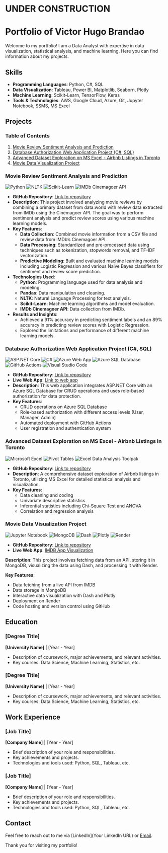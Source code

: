 # UNDER CONSTRUCTION

# Portfolio of Victor Hugo Brandao

Welcome to my portfolio! I am a Data Analyst with expertise in data visualization, statistical analysis, and machine learning. Here you can find information about my projects.

## Skills

- **Programming Languages**: Python, C#, SQL
- **Data Visualization**: Tableau, Power BI, Matplotlib, Seaborn, Plotly
- **Machine Learning**: Scikit-Learn, TensorFlow, Keras
- **Tools & Technologies**: AWS, Google Cloud, Azure, Git, Jupyter Notebook, SSMS, MS Excel

## Projects

### Table of Contents

1. [Movie Review Sentiment Analysis and Prediction](#movie-review-sentiment-analysis-and-prediction)
2. [Database Authorization Web Application Project (C#, SQL)](#database-authorization-web-application-project-c-sql)
3. [Advanced Dataset Exploration on MS Excel - Airbnb Listings in Toronto](#advanced-dataset-exploration-on-ms-excel---airbnb-listings-in-toronto)
4. [Movie Data Visualization Project](#movie-data-visualization-project)

### Movie Review Sentiment Analysis and Prediction

![Python](https://img.shields.io/badge/-Python-3776AB?logo=python&logoColor=white)
![NLTK](https://img.shields.io/badge/-NLTK-3C3C3C?logo=nltk&logoColor=white)
![Scikit-Learn](https://img.shields.io/badge/-Scikit--Learn-F7931E?logo=scikit-learn&logoColor=white)
![IMDb Cinemagoer API](https://img.shields.io/badge/-IMDb%20Cinemagoer%20API-FF9900?logo=imdb&logoColor=white)

- **GitHub Repository**: [Link to repository](https://github.com/brandaovh/movie-sentiment-prediction)
- **Description**: This project involved analyzing movie reviews by combining a primary dataset from data.world with review data extracted from IMDb using the Cinemagoer API. The goal was to perform sentiment analysis and predict review scores using various machine learning models.
- **Key Features**:
  - **Data Collection**: Combined movie information from a CSV file and review data from IMDb’s Cinemagoer API.
  - **Data Processing**: Standardized and pre-processed data using techniques such as tokenization, stopwords removal, and TF-IDF vectorization.
  - **Predictive Modeling**: Built and evaluated machine learning models including Logistic Regression and various Naive Bayes classifiers for sentiment and review score prediction.
- **Technologies Used**:
  - **Python**: Programming language used for data analysis and modeling.
  - **Pandas**: Data manipulation and cleaning.
  - **NLTK**: Natural Language Processing for text analysis.
  - **Scikit-Learn**: Machine learning algorithms and model evaluation.
  - **IMDb Cinemagoer API**: Data collection from IMDb.
- **Results and Insights**:
  - Achieved a 91% accuracy in predicting sentiment labels and an 89% accuracy in predicting review scores with Logistic Regression.
  - Explored the limitations and performance of different machine learning models.

### Database Authorization Web Application Project (C#, SQL)
  
![ASP.NET Core](https://img.shields.io/badge/-ASP.NET%20Core-512BD4?logo=dotnet&logoColor=white)
![C#](https://img.shields.io/badge/-C%23-239120?logo=c-sharp&logoColor=white)
![Azure Web App](https://img.shields.io/badge/-Azure%20Web%20App-0078D4?logo=microsoft-azure&logoColor=white)
![Azure SQL Database](https://img.shields.io/badge/-Azure%20SQL%20Database-CC2927?logo=microsoft-sql-server&logoColor=white)
![GitHub Actions](https://img.shields.io/badge/-GitHub%20Actions-2088FF?logo=github-actions&logoColor=white)
![Visual Studio Code](https://img.shields.io/badge/-Visual%20Studio%20Code-007ACC?logo=visual-studio-code&logoColor=white)

- **GitHub Repository**: [Link to repository](https://github.com/brandaovh/aspnet-core-auth-sqldb)
- **Live Web App**: [Link to web app](https://victordotnetsql.azurewebsites.net/)
- **Description**: This web application integrates ASP.NET Core with an Azure SQL Database for CRUD operations and uses role-based authorization for data protection.
- **Key Features**:
  - CRUD operations on Azure SQL Database
  - Role-based authorization with different access levels (User, Manager, Admin)
  - Automated deployment with GitHub Actions
  - User registration and authentication system

### Advanced Dataset Exploration on MS Excel - Airbnb Listings in Toronto

![Microsoft Excel](https://img.shields.io/badge/-Microsoft%20Excel-217346?logo=microsoft-excel&logoColor=white)
![Pivot Tables](https://img.shields.io/badge/-Pivot%20Tables-0078D4?logo=microsoft-excel&logoColor=white)
![Excel Data Analysis Toolpak](https://img.shields.io/badge/-Excel%20Data%20Analysis%20Toolpak-0078D4?logo=microsoft-excel&logoColor=white)

- **GitHub Repository**: [Link to repository](https://github.com/brandaovh/excel-dataset-exploration)
- **Description**: A comprehensive dataset exploration of Airbnb listings in Toronto, utilizing MS Excel for detailed statistical analysis and visualization.
- **Key Features**:
  - Data cleaning and coding
  - Univariate descriptive statistics
  - Inferential statistics including Chi-Square Test and ANOVA
  - Correlation and regression analysis

### Movie Data Visualization Project

![Jupyter Notebook](https://img.shields.io/badge/-Jupyter%20Notebook-F37626?logo=Jupyter&logoColor=white)
![MongoDB](https://img.shields.io/badge/-MongoDB-47A248?logo=mongodb&logoColor=white)
![Dash](https://img.shields.io/badge/-Dash-007ACC?logo=dash&logoColor=white)
![Plotly](https://img.shields.io/badge/-Plotly-3F4F75?logo=plotly&logoColor=white)
![Render](https://img.shields.io/badge/-Render-46E3B7?logo=render&logoColor=white)

- **GitHub Repository**: [Link to repository](URL)
- **Live Web App**: [IMDB App Visualization](https://imdb-app-6o3o.onrender.com)

**Description**: This project involves fetching data from an API, storing it in MongoDB, visualizing the data using Dash, and processing it with Render.

**Key Features**:
  - Data fetching from a live API from IMDB
  - Data storage in MongoDB
  - Interactive data visualization with Dash and Plotly
  - Deployment on Render
  - Code hosting and version control using GitHub

## Education

### [Degree Title]
**[University Name]** | [Year - Year]

- Description of coursework, major achievements, and relevant activities.
- Key courses: Data Science, Machine Learning, Statistics, etc.

### [Degree Title]
**[University Name]** | [Year - Year]

- Description of coursework, major achievements, and relevant activities.
- Key courses: Data Science, Machine Learning, Statistics, etc.

## Work Experience

### [Job Title]
**[Company Name]** | [Year - Year]

- Brief description of your role and responsibilities.
- Key achievements and projects.
- Technologies and tools used: Python, SQL, Tableau, etc.

### [Job Title]
**[Company Name]** | [Year - Year]

- Brief description of your role and responsibilities.
- Key achievements and projects.
- Technologies and tools used: Python, SQL, Tableau, etc.

## Contact

Feel free to reach out to me via [LinkedIn](Your LinkedIn URL) or [Email](mailto:YourEmail@example.com).

Thank you for visiting my portfolio!
